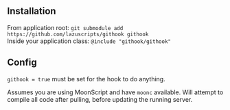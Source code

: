 ## Installation

From application root: `git submodule add https://github.com/lazuscripts/githook githook`<br>
Inside your application class: `@include "githook/githook"`

## Config

`githook = true` must be set for the hook to do anything.

Assumes you are using MoonScript and have `moonc` available. Will attempt to
compile all code after pulling, before updating the running server.
